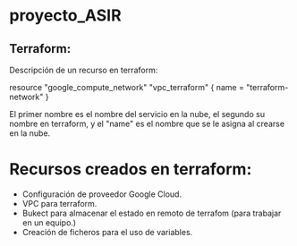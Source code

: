 # proyecto_ASIR

## Terraform:

Descripción de un recurso en terraform:

resource "google_compute_network" "vpc_terraform" {
  name = "terraform-network"
}

El primer nombre es el nombre del servicio en la nube, el segundo su nombre en terraform, y el "name" es el nombre que se le asigna al crearse en la nube.

# Recursos creados en terraform:

- Configuración de proveedor Google Cloud.
- VPC para terraform.
- Bukect para almacenar el estado en remoto de terrafom (para trabajar en un equipo.)
- Creación de ficheros para el uso de variables.
